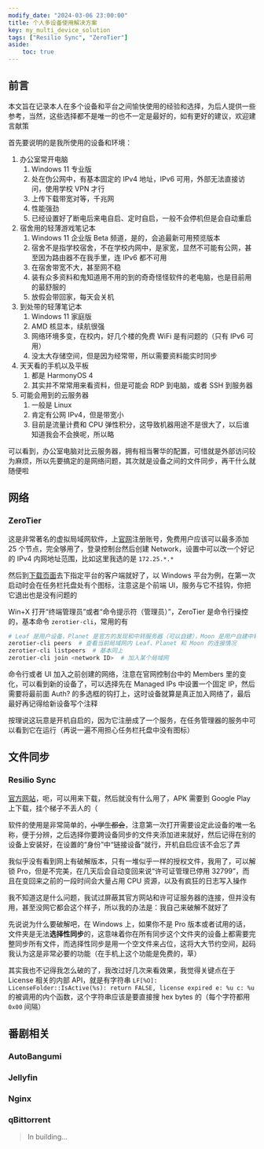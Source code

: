 ```yaml
---
modify_date: "2024-03-06 23:00:00"
title: 个人多设备使用解决方案
key: my_multi_device_solution
tags: ["Resilio Sync", "ZeroTier"]
aside:
    toc: true
---
```


## 前言

本文旨在记录本人在多个设备和平台之间愉快使用的经验和选择，为后人提供一些参考，当然，这些选择都不是唯一的也不一定是最好的，如有更好的建议，欢迎建言献策

首先要说明的是我所使用的设备和环境：

1. 办公室常开电脑
   1. Windows 11 专业版
   2. 处在伪公网中，有基本固定的 IPv4 地址，IPv6 可用，外部无法直接访问，使用学校 VPN 才行
   3. 上传下载带宽对等，千兆网
   4. 性能强劲
   5. 已经设置好了断电后来电自启、定时自启，一般不会停机但是会自动重启
2. 宿舍用的轻薄游戏笔记本
   1. Windows 11 企业版 Beta 频道，是的，会追最新可用预览版本
   2. 宿舍不是指学校宿舍，不在学校内网中，是家宽，显然不可能有公网，甚至因为路由器不在我手里，连 IPv6 都不可用
   3. 在宿舍带宽不大，甚至网不稳
   4. 装有众多资料和鬼知道用不用的到的奇奇怪怪软件的老电脑，也是目前用的最舒服的
   5. 放假会带回家，每天会关机
3. 到处带的轻薄笔记本
   1. Windows 11 家庭版
   2. AMD 核显本，续航很强
   3. 网络环境多变，在校内，好几个楼的免费 WiFi 是有问题的（只有 IPv6 可用）
   4. 没太大存储空间，但是因为经常带，所以需要资料能实时同步
4. 天天看的手机以及平板
   1. 都是 HarmonyOS 4
   2. 其实并不常常用来看资料，但是可能会 RDP 到电脑，或者 SSH 到服务器
5. 可能会用到的云服务器
   1. 一般是 Linux
   2. 肯定有公网 IPv4，但是带宽小
   3. 目前是流量计费和 CPU 弹性积分，这导致机器用途不是很大了，以后谁知道我会不会换呢，所以略

可以看到，办公室电脑对比云服务器，拥有相当奢华的配置，可惜就是外部访问较为麻烦，所以先要搞定的是网络问题，其次就是设备之间的文件同步，再干什么就随便啦

## 网络

### ZeroTier

这是非常著名的虚拟局域网软件，上[官网](www.zerotier.com)注册账号，免费用户应该可以最多添加 25 个节点，完全够用了，登录控制台然后创建 Network，设置中可以改一个好记的 IPv4 内网地址范围，比如这里我选的是 `172.25.*.*`

然后到[下载页面](https://www.zerotier.com/download/)去下指定平台的客户端就好了，以 Windows 平台为例，在第一次启动时会在任务栏托盘处有个图标，注意这是个前端 UI，服务与它不挂钩，你把它退出也是没有问题的

Win+X 打开“终端管理员”或者“命令提示符（管理员）”，ZeroTier 是命令行操控的，基本命令 `zerotier-cli`，常用的有

```bash
# Leaf 是用户设备，Planet 是官方的发现和中转服务器（可以自建），Moon 是用户自建中转服务器
zerotier-cli peers  # 查看当前局域网内 Leaf、Planet 和 Moon 的连接情况
zerotier-cli listpeers  # 基本同上
zerotier-cli join <network ID>  # 加入某个局域网
```

命令行或者 UI 加入之前创建的网络，注意在官网控制台中的 Members 里的变化，可以看到新的设备了，可以选择先在 Managed IPs 中设置一个固定 IP，然后需要将最前面 Auth? 的多选框的钩打上，这时设备就算是真正加入网络了，最后最好再记得给新设备写个注释

按理说这玩意是开机自启的，因为它注册成了一个服务，在任务管理器的服务中可以看到它在运行（再说一遍不用担心任务栏托盘中没有图标）

## 文件同步

### Resilio Sync

[官方网站](https://www.resilio.com/individuals/)，呃，可以用来下载，然后就没有什么用了，APK 需要到 Google Play 上下载，挂个梯子不丢人的（

软件的使用是非常简单的，~~小学生都会~~，注意第一次打开需要设定此设备的唯一名称，便于分辨，之后选择你要跨设备同步的文件夹添加进来就好，然后记得在别的设备上安装好，在设置的“身份”中“链接设备”就行，开机自启应该不会忘了弄

我似乎没有看到网上有破解版本，只有一堆似乎一样的授权文件，我用了，可以解锁 Pro，但是不完美，在几天后会自动变回来说“许可证管理已停用 32799”，而且在变回来之前的一段时间会大量占用 CPU 资源，以及有疯狂的日志写入操作

我不知道这是什么问题，我试过屏蔽其官方网站和许可证服务器的连接，但并没有用，甚至没网它都会这个样子，所以我的办法是：我自己来破解不就好了

先说说为什么要破解吧，在 Windows 上，如果你不是 Pro 版本或者试用的话，文件夹是无法**选择性同步**的，这意味着你在所有同步这个文件夹的设备上都需要完整同步所有文件，而选择性同步是用一个空文件来占位，这将大大节约空间，起码我认为这是非常必要的功能（在手机上这个功能是免费的，草）

其实我也不记得我怎么破的了，我改过好几次来看效果，我觉得关键点在于 License 相关的内部 API，就是有字符串 `LF[%O]: LicenseFolder::IsActive(%s): return FALSE, license expired e: %u c: %u` 的被调用的内个函数，这个字符串应该是要直接搜 hex bytes 的（每个字符都用 `0x00` 间隔）

## 番剧相关

### AutoBangumi

### Jellyfin

### Nginx

### qBittorrent

> In building...
